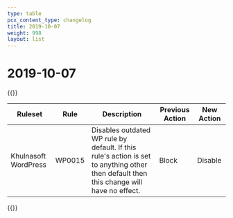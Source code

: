 ```yaml
---
type: table
pcx_content_type: changelog
title: 2019-10-07
weight: 998
layout: list
---
```


# 2019-10-07

{{<table-wrap>}}
<table style="width: 100%">
  <thead>
    <tr>
      <th>Ruleset</th>
      <th>Rule</th>
      <th>Description</th>
      <th>Previous Action</th>
      <th>New Action</th>
    </tr>
  </thead>
  <tbody>
    <tr>
      <td>Khulnasoft WordPress</td>
      <td>WP0015</td>
      <td>
        Disables outdated WP rule by default. If this rule's action is set to
        anything other then default then this change will have no effect.
      </td>
      <td>Block</td>
      <td>Disable</td>
    </tr>
  </tbody>
</table>
{{</table-wrap>}}

